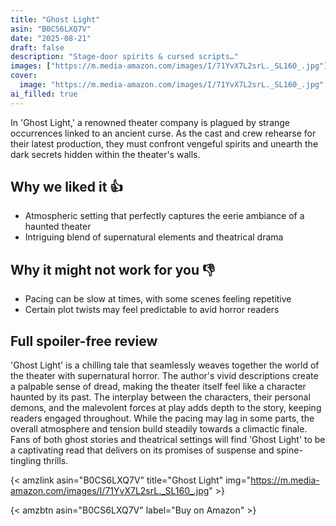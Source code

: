 ```yaml
---
title: "Ghost Light"
asin: "B0CS6LXQ7V"
date: "2025-08-21"
draft: false
description: "Stage-door spirits & cursed scripts…"
images: ["https://m.media-amazon.com/images/I/71YvX7L2srL._SL160_.jpg"]
cover:
  image: "https://m.media-amazon.com/images/I/71YvX7L2srL._SL160_.jpg"
ai_filled: true
---
```


In 'Ghost Light,' a renowned theater company is plagued by strange occurrences
linked to an ancient curse. As the cast and crew rehearse for their latest
production, they must confront vengeful spirits and unearth the dark secrets
hidden within the theater's walls.

## Why we liked it 👍
- Atmospheric setting that perfectly captures the eerie ambiance of a haunted theater
- Intriguing blend of supernatural elements and theatrical drama

## Why it might not work for you 👎
- Pacing can be slow at times, with some scenes feeling repetitive
- Certain plot twists may feel predictable to avid horror readers

## Full spoiler-free review
 'Ghost Light' is a chilling tale that seamlessly weaves together the world of
the theater with supernatural horror. The author's vivid descriptions create a
palpable sense of dread, making the theater itself feel like a character haunted
by its past. The interplay between the characters, their personal demons, and
the malevolent forces at play adds depth to the story, keeping readers engaged
throughout. While the pacing may lag in some parts, the overall atmosphere and
tension build steadily towards a climactic finale. Fans of both ghost stories
and theatrical settings will find 'Ghost Light' to be a captivating read that
delivers on its promises of suspense and spine-tingling thrills.

{< amzlink asin="B0CS6LXQ7V" title="Ghost Light" img="https://m.media-amazon.com/images/I/71YvX7L2srL._SL160_.jpg" >}

{< amzbtn asin="B0CS6LXQ7V" label="Buy on Amazon" >}
